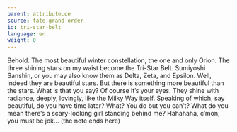 ```yaml
---
parent: attribute.ce
source: fate-grand-order
id: tri-star-belt
language: en
weight: 0
---
```


Behold. The most beautiful winter constellation, the one and only Orion.
The three shining stars on my waist become the Tri-Star Belt.
Sumiyoshi Sanshin, or you may also know them as Delta, Zeta, and Epsilon.
Well, indeed they are beautiful stars.
But there is something more beautiful than the stars.
What is that you say? Of course it’s your eyes.
They shine with radiance, deeply, lovingly, like the Milky Way itself.
Speaking of which, say beautiful, do you have time later?
What? You do but you can’t? What do you mean there’s a scary-looking girl standing behind me?
Hahahaha, c’mon, you must be jok… (the note ends here)
